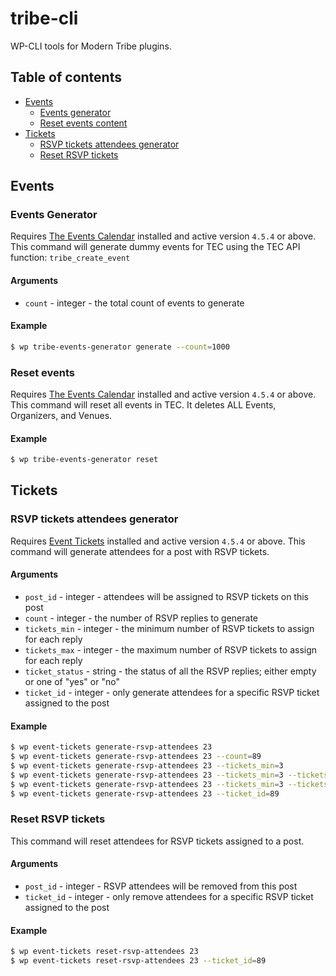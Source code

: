 # tribe-cli

WP-CLI tools for Modern Tribe plugins.

## Table of contents
* [Events](#events)
    * [Events generator](#events-generator)
    * [Reset events content](#reset-events)
* [Tickets](#tickets)
    * [RSVP tickets attendees generator](#rsvp-tickets-attendees-generator)
    * [Reset RSVP tickets](#reset-rsvp-tickets)

## Events

### Events Generator
Requires [The Events Calendar][2209-0001] installed and active version `4.5.4` or above.
This command will generate dummy events for TEC using the TEC API function: `tribe_create_event` 

#### Arguments

* `count` - integer - the total count of events to generate

#### Example

```bash
$ wp tribe-events-generator generate --count=1000
```

### Reset events
Requires [The Events Calendar][2209-0001] installed and active version `4.5.4` or above.
This command will reset all events in TEC. It deletes ALL Events, Organizers, and Venues.

#### Example

```bash
$ wp tribe-events-generator reset
```

## Tickets

### RSVP tickets attendees generator
Requires [Event Tickets][2209-0002] installed and active version `4.5.4` or above.
This command will generate attendees for a post with RSVP tickets.

#### Arguments

* `post_id` - integer - attendees will be assigned to RSVP tickets on this post
* `count` - integer - the number of RSVP replies to generate
* `tickets_min` - integer - the minimum number of RSVP tickets to assign for each reply
* `tickets_max` - integer - the maximum number of RSVP tickets to assign for each reply
* `ticket_status` - string - the status of all the RSVP replies; either empty or one of "yes" or "no"
* `ticket_id` - integer - only generate attendees for a specific RSVP ticket assigned to the post

#### Example

```bash
$ wp event-tickets generate-rsvp-attendees 23
$ wp event-tickets generate-rsvp-attendees 23 --count=89
$ wp event-tickets generate-rsvp-attendees 23 --tickets_min=3
$ wp event-tickets generate-rsvp-attendees 23 --tickets_min=3 --tickets_max=10
$ wp event-tickets generate-rsvp-attendees 23 --tickets_min=3 --tickets_max=10 --ticket_status=no
$ wp event-tickets generate-rsvp-attendees 23 --ticket_id=89
```

### Reset RSVP tickets

This command will reset attendees for RSVP tickets assigned to a post.

#### Arguments

* `post_id` - integer - RSVP attendees will be removed from this post
* `ticket_id` - integer - only remove attendees for a specific RSVP ticket assigned to the post

#### Example

```bash
$ wp event-tickets reset-rsvp-attendees 23
$ wp event-tickets reset-rsvp-attendees 23 --ticket_id=89
```

[2209-0001]: https://wordpress.org/plugins/the-events-calendar/
[2209-0002]: https://wordpress.org/plugins/event-tickets/
